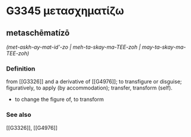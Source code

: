 # G3345 μετασχηματίζω

## metaschēmatízō

_(met-askh-ay-mat-id'-zo | meh-ta-skay-ma-TEE-zoh | may-ta-skay-ma-TEE-zoh)_

### Definition

from [[G3326]] and a derivative of [[G4976]]; to transfigure or disguise; figuratively, to apply (by accommodation); transfer, transform (self).

- to change the figure of, to transform

### See also

[[G3326]], [[G4976]]

